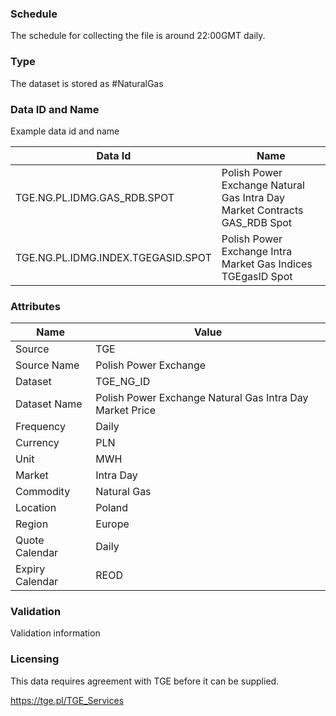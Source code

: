 ### Schedule

The schedule for collecting the file is around 22:00GMT daily.

### Type

The dataset is stored as #NaturalGas

### Data ID and Name

Example data id and name

|**Data Id**|**Name**|
|-|-|
|TGE.NG.PL.IDMG.GAS_RDB.SPOT|Polish Power Exchange Natural Gas Intra Day Market Contracts GAS_RDB Spot|
|TGE.NG.PL.IDMG.INDEX.TGEGASID.SPOT|Polish Power Exchange Intra Market Gas Indices TGEgasID Spot|

### Attributes

|Name|Value|
|-|-|
|Source|TGE|
|Source Name|Polish Power Exchange|
|Dataset|TGE_NG_ID|
|Dataset Name|Polish Power Exchange Natural Gas Intra Day Market Price|
|Frequency|Daily|
|Currency|PLN|
|Unit|MWH|
|Market|Intra Day|
|Commodity|Natural Gas|
|Location|Poland|
|Region|Europe|
|Quote Calendar|Daily|
|Expiry Calendar|REOD|

### Validation

Validation information

### Licensing

This data requires agreement with TGE before it can be supplied.

https://tge.pl/TGE_Services

